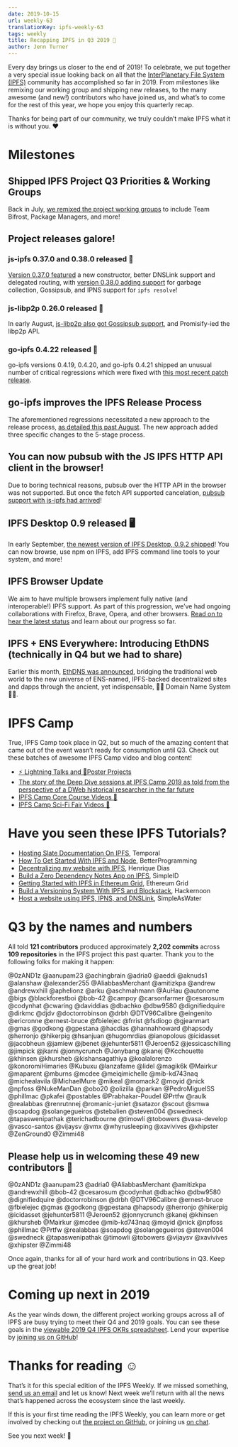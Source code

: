 ```yaml
---
date: 2019-10-15
url: weekly-63
translationKey: ipfs-weekly-63
tags: weekly
title: Recapping IPFS in Q3 2019 🎉
author: Jenn Turner
---
```


Every day brings us closer to the end of 2019! To celebrate, we put together a very special issue looking back on all that the [InterPlanetary File System (IPFS)](https://ipfs.io/) community has accomplished so far in 2019. From milestones like remixing our working group and shipping new releases, to the many awesome (and new!) contributors who have joined us, and what’s to come for the rest of this year, we hope you enjoy this quarterly recap.

Thanks for being part of our community, we truly couldn’t make IPFS what it is without you. ❤️

# Milestones

## Shipped IPFS Project Q3 Priorities & Working Groups

Back in July, [we remixed the project working groups](https://blog.ipfs.io/2019-07-31-operation-task-force/) to include Team Bifrost, Package Managers, and more!

## Project releases galore! 

### js-ipfs 0.37.0 and 0.38.0 released 💛

[Version 0.37.0 featured](https://blog.ipfs.io/2019-08-06-js-ipfs-0-37/) a new constructor, better DNSLink support and delegated routing, with [version 0.38.0 adding support](https://blog.ipfs.io/070-js-ipfs-0-38/) for garbage collection, Gossipsub, and IPNS support for `ipfs resolve`!

### js-libp2p 0.26.0 released 🧩

In early August, [js-libp2p also got Gossipsub support](https://blog.ipfs.io/2019-08-07-js-libp2p-0-26/), and Promisify-ied the libp2p API.

### go-ipfs 0.4.22 released 💠

go-ipfs versions 0.4.19, 0.4.20, and go-ipfs 0.4.21 shipped an unusual number of critical regressions which were fixed with [this most recent patch release](https://blog.ipfs.io/054-go-ipfs-0.4.22).

## go-ipfs improves the IPFS Release Process

The aforementioned regressions necessitated a new approach to the release process, [as detailed this past August](https://blog.ipfs.io/2019-08-14-ipfs-release-process/). The new approach added three specific changes to the 5-stage process.

## You can now pubsub with the JS IPFS HTTP API client in the browser!

Due to boring technical reasons, pubsub over the HTTP API in the browser was not supported. But once the fetch API supported cancelation, [pubsub support with js-ipfs had arrived](https://blog.ipfs.io/2019-08-29-pubsub-in-the-browser/)!

## IPFS Desktop 0.9 released 🖥

In early September, [the newest version of IPFS Desktop, 0.9.2 shipped](https://blog.ipfs.io/2019-09-19-ipfs-desktop-0-9/)! You can now browse, use npm on IPFS, add IPFS command line tools to your system, and more!

## IPFS Browser Update 

We aim to have multiple browsers implement fully native (and interoperable!) IPFS support. As part of this progression, we’ve had ongoing collaborations with Firefox, Brave, Opera, and other browsers. [Read on to hear the latest status](https://blog.ipfs.io/2019-10-08-ipfs-browsers-update/) and learn about our progress so far.

## IPFS + ENS Everywhere: Introducing EthDNS (technically in Q4 but we had to share)

Earlier this month, [EthDNS was announced](https://medium.com/the-ethereum-name-service/ethdns-9d56298fa38a), bridging the traditional web world to the new universe of ENS-named, IPFS-backed decentralized sites and dapps through the ancient, yet indispensable, 🧙‍♂️ Domain Name System 🧙‍♂️.

# IPFS Camp

True, IPFS Camp took place in Q2, but so much of the amazing content that came out of the event wasn’t ready for consumption until Q3. Check out these batches of awesome IPFS Camp video and blog content!

+ [⚡️ Lightning Talks and 📃Poster Projects](https://blog.ipfs.io/2019-07-22-ipfs-camp-content-first-batch/)
+ [The story of the Deep Dive sessions at IPFS Camp 2019 as told from the perspective of a DWeb historical researcher in the far future](https://blog.ipfs.io/2019-08-12-great-calamity-circumvention-assembly-at-ipfs-camp/)
+ [IPFS Camp Core Course Videos 🍿](https://blog.ipfs.io/2019-09-18-ipfs-camp-course-videos/)
+ [IPFS Camp Sci-Fi Fair Videos 🧬](https://blog.ipfs.io/2019-10-03-ipfs-camp-sci-fi-fair-videos/)

# Have you seen these IPFS Tutorials?

+ [Hosting Slate Documentation On IPFS](https://medium.com/temporal-cloud/tutorial-hosting-slate-documentation-on-ipfs-9bc54272ca18), Temporal 
+ [How To Get Started With IPFS and Node](https://medium.com/better-programming/how-to-get-started-with-ipfs-and-node-fa04baec6b3a), BetterProgramming
+ [Decentralizing my website with IPFS](https://dev.to/hacdias/decentralizing-my-website-with-ipfs-2073), Henrique Dias
+ [Build a Zero Dependency Notes App on IPFS](https://medium.com/simpleid-dev-tools/tutorial-build-an-encrypted-notes-app-on-ipfs-part-i-39fb06fa95ce), SimpleID
+ [Getting Started with IPFS in Ethereum Grid](https://medium.com/ethereum-grid/getting-started-with-ipfs-in-ethereum-grid-80875cd70e6), Ethereum Grid
+ [Build a Versioning System With IPFS and Blockstack](https://hackernoon.com/tutorial-build-a-versioning-system-on-ipfs-77lvx2geh), Hackernoon
+ [Host a website using IPFS, IPNS, and DNSLink](https://simpleaswater.com/ipfs/tutorials/hosting_website_on_ipfs_ipns_dnslink), SimpleAsWater


# Q3 by the names and numbers

All told **121 contributors** produced approximately **2,202 commits** across **109 repositories** in the IPFS project this past quarter. Thank you to the following folks for making it happen: 

@0zAND1z
@aanupam23
@achingbrain
@adria0
@aeddi
@aknuds1
@alanshaw
@alexander255
@AliabbasMerchant
@amitizkpa
@andrew
@andrewxhill
@aphelionz
@arku
@aschmahmann
@AuHau
@autonome
@bigs
@blackforestboi
@bob-42
@campoy
@carsonfarmer
@cesarosum
@codynhat
@cwaring
@daviddias
@dbachko
@dbw9580
@dignifiedquire
@dirkmc
@djdv
@doctorrobinson 
@drbh
@DTV96Calibre
@eingenito
@ericronne
@ernest-bruce
@fbielejec
@frrist
@fsdiogo
@gjeanmart
@gmas
@godkong
@gpestana
@hacdias
@hannahhoward
@hapsody
@herronjo
@hikerpig
@hsanjuan
@hugomrdias
@ianopolous
@icidasset
@jacobheun
@jamiew
@jbenet
@jehunter5811
@Jeroen52
@jessicaschilling
@jimpick
@jkarni
@jonnycrunch
@Jonybang
@kanej
@Kcchouette
@khinsen
@khursheb
@kishansagathiya
@koalalorenzo
@konoromiHimaries
@Kubuxu
@lanzafame
@lidel
@magik6k
@Mairkur
@maparent
@mburns
@mcdee
@meiqimichelle
@mib-kd743naq
@michealavila
@MichaelMure
@mikeal
@momack2
@moyid
@nick
@npfoss
@NukeManDan
@obo20
@olizilla
@parkan
@PedroMiguelSS
@phillmac
@pkafei
@postables
@Prabhakar-Poudel
@Prtfw
@raulk
@realabbas
@renrutnnej
@romanic-juniet
@satazor
@scout
@smwa
@soapdog
@solangegueiros
@stebalien
@steven004
@swedneck
@tapaswenipathak
@terichadbourne
@timowli
@tobowers
@vasa-develop
@vasco-santos
@vijaysv
@vmx
@whyrusleeping
@xavivives
@xhipster
@ZenGround0
@Zimmi48


## Please help us in welcoming these 49 new contributors 👏

@0zAND1z
@aanupam23
@adria0
@AliabbasMerchant
@amitizkpa
@andrewxhill
@bob-42
@cesarosum
@codynhat
@dbachko
@dbw9580
@dignifiedquire
@doctorrobinson 
@drbh
@DTV96Calibre
@ernest-bruce
@fbielejec
@gmas
@godkong
@gpestana
@hapsody
@herronjo
@hikerpig
@icidasset
@jehunter5811
@Jeroen52
@jonnycrunch
@kanej
@khinsen
@khursheb
@Mairkur
@mcdee
@mib-kd743naq
@moyid
@nick
@npfoss
@phillmac
@Prtfw
@realabbas
@soapdog
@solangegueiros
@steven004
@swedneck
@tapaswenipathak
@timowli
@tobowers
@vijaysv
@xavivives
@xhipster
@Zimmi48

Once again, thanks for all of your hard work and contributions in Q3. Keep up the great job!

# Coming up next in 2019
As the year winds down, the different project working groups across all of IPFS are busy trying to meet their Q4 and 2019 goals. You can see these goals in the [viewable 2019 Q4 IPFS OKRs spreadsheet](https://docs.google.com/spreadsheets/d/1VeyiLvBdX_PrP394kU_lwkQZxfNwqMVX1f7K4ursSPM/edit#gid=1439867466). Lend your expertise by [joining us on GitHub](https://github.com/ipfs)!


# Thanks for reading ☺️
That’s it for this special edition of the IPFS Weekly. If we missed something, [send us an email](mailto:newsletter@ipfs.io) and let us know! Next week we’ll return with all the news that’s happened across the ecosystem since the last weekly.

If this is your first time reading the IPFS Weekly, you can learn more or get involved by checking out [the project on GitHub](https://github.com/ipfs), or joining us [on chat](https://riot.im/app/#/room/#ipfs:matrix.org).

See you next week! 👋
